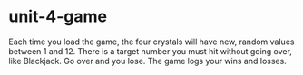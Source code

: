 # unit-4-game
Each time you load the game, the four crystals will have new, random values between 1 and 12. There is a target number you must hit without going over, like Blackjack. Go over and you lose. The game logs your wins and losses.